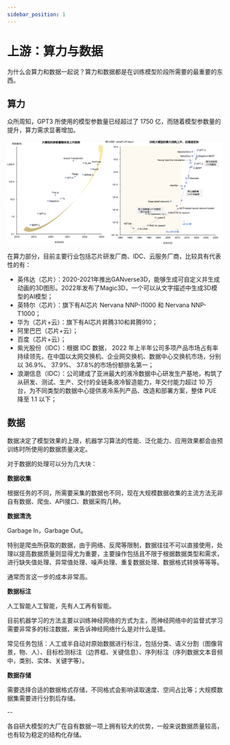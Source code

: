 ```yaml
---
sidebar_position: 1
---
```

# 上游：算力与数据


为什么会算力和数据一起说？算力和数据都是在训练模型阶段所需要的最重要的东西。

## 算力

众所周知，GPT3 所使用的模型参数量已经超过了 1750 亿，而随着模型参数量的提升，算力需求显著增加。

![](../../assets/3.3%E4%BA%A7%E4%B8%9A%E9%93%BE%E5%8F%8A%E7%9B%B8%E5%85%B3%E5%85%AC%E5%8F%B8/0.png)

在算力部分，目前主要行业包括芯片研发厂商、IDC、云服务厂商，比较具有代表性的有：

- 英伟达（芯片）：2020-2021年推出GANverse3D，能够生成可自定义并生成动画的3D图形。2022年发布了Magic3D，一个可以从文字描述中生成3D模型的AI模型；
- 英特尔（芯片）：旗下有AI芯片 Nervana NNP-I1000 和 Nervana NNP-T1000；
- 华为（芯片+云）：旗下有AI芯片昇腾310和昇腾910；
- 阿里巴巴（芯片+云）；
- 百度（芯片+云）；
- 紫光股份（IDC）：根据 IDC 数据， 2022 年上半年公司多项产品市场占有率持续领先，在中国以太网交换机、企业网交换机、数据中心交换机市场，分别以 36.9%、 37.9%、 37.8%的市场份额排名第一；
- 浪潮信息（IDC）：公司建成了亚洲最大的液冷数据中心研发生产基地，构筑了从研发、测试、生产、交付的全链条液冷智造能力，年交付能力超过 10 万台，为不同类型的数据中心提供液冷系列产品、改造和部署方案，整体 PUE 降至 1.1 以下；

## 数据

数据决定了模型效果的上限，机器学习算法的性能、泛化能力、应用效果都会由预训练时所使用的数据质量决定。

对于数据的处理可以分为几大块：

**数据收集**

根据任务的不同，所需要采集的数据也不同，现在大规模数据收集的主流方法无非自有数据、爬虫、API接口、数据采购几种。

**数据清洗**

Garbage In，Garbage Out。

特别是爬虫所获取的数据，由于网络、反爬等限制，数据往往不可以直接使用，处理以提高数据质量则显得尤为重要，主要操作包括且不限于根据数据类型和需求，进行缺失值处理、异常值处理、噪声处理、重复数据处理、数据格式转换等等等。

通常而言这一步的成本非常高。

**数据标注**

人工智能人工智能，先有人工再有智能。

目前机器学习的方法主要以训练神经网络的方式为主，而神经网络中的监督式学习需要非常多的标注数据，来告诉神经网络什么是对什么是错。

常见任务包括：人工或半自动对原始数据进行标注，包括分类、语义分割（图像背景，物、人）、目标检测标注（边界框、关键信息）、序列标注（序列数据文本音频中，类别、实体、关键字等）。

**数据存储**

需要选择合适的数据格式存储，不同格式会影响读取速度、空间占比等；大规模数据集需要进行分割后存储。

--

各自研大模型的大厂在自有数据一项上拥有较大的优势，一般来说数据质量较高，也有较为稳定的结构化存储。

